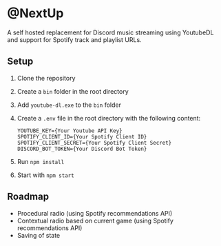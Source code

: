 # @NextUp

A self hosted replacement for Discord music streaming using YoutubeDL and support for Spotify track and playlist URLs.



## Setup

1. Clone the repository

2. Create a `bin` folder in the root directory

3. Add `youtube-dl.exe` to the `bin` folder

4. Create a `.env` file in the root directory with the following content:

   ```
   YOUTUBE_KEY={Your Youtube API Key}
   SPOTIFY_CLIENT_ID={Your Spotify Client ID}
   SPOTIFY_CLIENT_SECRET={Your Spotify Client Secret}
   DISCORD_BOT_TOKEN={Your Discord Bot Token}
   ```

5. Run `npm install`

6. Start with `npm start`



## Roadmap

- Procedural radio (using Spotify recommendations API)
- Contextual radio based on current game (using Spotify recommendations API)
- Saving of state